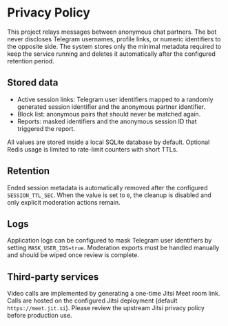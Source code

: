 # Privacy Policy

This project relays messages between anonymous chat partners. The bot never
discloses Telegram usernames, profile links, or numeric identifiers to the
opposite side. The system stores only the minimal metadata required to keep the
service running and deletes it automatically after the configured retention
period.

## Stored data

* Active session links: Telegram user identifiers mapped to a randomly
generated session identifier and the anonymous partner identifier.
* Block list: anonymous pairs that should never be matched again.
* Reports: masked identifiers and the anonymous session ID that triggered the
  report.

All values are stored inside a local SQLite database by default. Optional Redis
usage is limited to rate-limit counters with short TTLs.

## Retention

Ended session metadata is automatically removed after the configured
`SESSION_TTL_SEC`. When the value is set to `0`, the cleanup is disabled and
only explicit moderation actions remain.

## Logs

Application logs can be configured to mask Telegram user identifiers by setting
`MASK_USER_IDS=true`. Moderation exports must be handled manually and should be
wiped once review is complete.

## Third-party services

Video calls are implemented by generating a one-time Jitsi Meet room link.
Calls are hosted on the configured Jitsi deployment (default
`https://meet.jit.si`). Please review the upstream Jitsi privacy policy before
production use.
